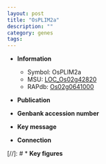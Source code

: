 ```yaml
---
layout: post
title: "OsPLIM2a"
description: ""
category: genes
tags: 
---
```


* **Information**  
    + Symbol: OsPLIM2a  
    + MSU: [LOC_Os02g42820](http://rice.uga.edu/cgi-bin/ORF_infopage.cgi?orf=LOC_Os02g42820)  
    + RAPdb: [Os02g0641000](http://rapdb.dna.affrc.go.jp/viewer/gbrowse_details/irgsp1?name=Os02g0641000)  

* **Publication**  

* **Genbank accession number**  

* **Key message**  

* **Connection**  

[//]: # * **Key figures**  


